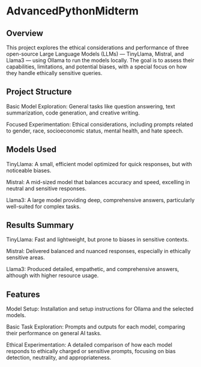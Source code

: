 # AdvancedPythonMidterm

## Overview

This project explores the ethical considerations and performance of three open-source Large Language Models (LLMs) — TinyLlama, Mistral, and Llama3 — using Ollama to run the models locally. The goal is to assess their capabilities, limitations, and potential biases, with a special focus on how they handle ethically sensitive queries.

## Project Structure

Basic Model Exploration: General tasks like question answering, text summarization, code generation, and creative writing.

Focused Experimentation: Ethical considerations, including prompts related to gender, race, socioeconomic status, mental health, and hate speech.

## Models Used

TinyLlama: A small, efficient model optimized for quick responses, but with noticeable biases.

Mistral: A mid-sized model that balances accuracy and speed, excelling in neutral and sensitive responses.

Llama3: A large model providing deep, comprehensive answers, particularly well-suited for complex tasks.

## Results Summary

TinyLlama: Fast and lightweight, but prone to biases in sensitive contexts.

Mistral: Delivered balanced and nuanced responses, especially in ethically sensitive areas.

Llama3: Produced detailed, empathetic, and comprehensive answers, although with higher resource usage.

## Features

Model Setup: Installation and setup instructions for Ollama and the selected models.

Basic Task Exploration: Prompts and outputs for each model, comparing their performance on general AI tasks.

Ethical Experimentation: A detailed comparison of how each model responds to ethically charged or sensitive prompts, focusing on bias detection, neutrality, and appropriateness.
